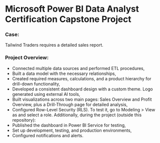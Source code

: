 # Microsoft Power BI Data Analyst Certification Capstone Project

### Case:
Tailwind Traders requires a detailed sales report.

### Project Overview:
* Connected multiple data sources and performed ETL procedures,
* Built a data model with the necessary relationships,
* Created required measures, calculations, and a product hierarchy for drill-down functionality,
* Developed a consistent dashboard design with a custom theme. Logo generated using external AI tools,
* Built visualizations across two main pages: Sales Overview and Profit Overview, plus a Drill-Through page for detailed analysis,
* Configured Row-Level Security (RLS). To test it, go to Modeling > View as and select a role.
Additionally, during the project (outside this repository):
* Published the dashboard in Power BI Service for testing,
* Set up development, testing, and production environments,
* Configured notifications and alerts.
